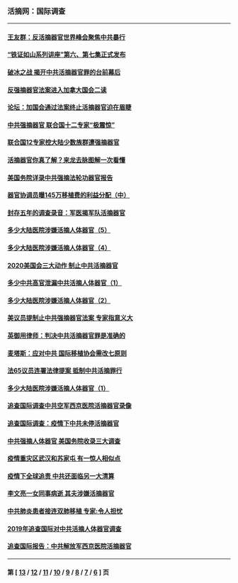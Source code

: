 ### 活摘网：国际调查
---
#### [王友群：反活摘器官世界峰会聚焦中共暴行](../../pages/nf5947/n13250738.md?11020430) 
#### [“铁证如山系列讲座”第六、第七集正式发布](../../pages/nf5947/n13106287.md?11020430) 
#### [破冰之战 揭开中共活摘器官罪的台前幕后](../../pages/nf5947/n13082457.md?11020430) 
#### [反强摘器官法案进入加拿大国会二读](../../pages/nf5947/n13033450.md?11020430) 
#### [论坛：加国会通过法案终止活摘器官迫在眉睫](../../pages/nf5947/n13029839.md?11020430) 
#### [中共强摘器官 联合国十二专家“极震惊”](../../pages/nf5947/n13024313.md?11020430) 
#### [联合国12专家控大陆少数族群遭强摘器官](../../pages/nf5947/n13023877.md?11020430) 
#### [活摘器官你真了解？来龙去脉图解一次看懂](../../pages/nf5947/n13013820.md?11020430) 
#### [美国务院详录中共强摘法轮功器官报告](../../pages/nf5947/n12944519.md?11020430) 
#### [器官协调员曝145万移植费的利益分配（中）](../../pages/nf5947/n12894547.md?11020430) 
#### [封存五年的调查录音：军医揭军队活摘器官](../../pages/nf5947/n12798692.md?11020430) 
#### [多少大陆医院涉嫌活摘人体器官（5）](../../pages/nf5947/n12768383.md?11020430) 
#### [多少大陆医院涉嫌活摘人体器官（4）](../../pages/nf5947/n12664434.md?11020430) 
#### [2020美国会三大动作 制止中共活摘器官](../../pages/nf5947/n12682004.md?11020430) 
#### [多少中共高官泄漏中共活摘人体器官（1）](../../pages/nf5947/n12671234.md?11020430) 
#### [多少大陆医院涉嫌活摘人体器官（2）](../../pages/nf5947/n12655589.md?11020430) 
#### [美议员提制止中共强摘器官法案 专家指意义大](../../pages/nf5947/n12630561.md?11020430) 
#### [英御用律师：判决中共活摘器官罪是准确的](../../pages/nf5947/n12580740.md?11020430) 
#### [麦塔斯：应对中共 国际移植协会需改七原则](../../pages/nf5947/n12514711.md?11020430) 
#### [法65议员连署法律提案 抵制中共活摘罪行](../../pages/nf5947/n12437047.md?11020430) 
#### [多少大陆医院涉嫌活摘人体器官（1）](../../pages/nf5947/n12414284.md?11020430) 
#### [追查国际调查中共空军西京医院活摘器官录像](../../pages/nf5947/n12348837.md?11020430) 
#### [追查国际调查：疫情下中共未停活摘器官](../../pages/nf5947/n12273415.md?11020430) 
#### [中共强摘人体器官 美国务院收录三大调查](../../pages/nf5947/n12181488.md?11020430) 
#### [疫情重灾区武汉和苏家屯 有一惊人相似点](../../pages/nf5947/n12150824.md?11020430) 
#### [疫情下全球追责 中共还面临另一大清算](../../pages/nf5947/n12070397.md?11020430) 
#### [李文亮一女同事病逝 其夫涉嫌活摘器官](../../pages/nf5947/n11957882.md?11020430) 
#### [中共肺炎患者接连双肺移植 专家:令人担忧](../../pages/nf5947/n11945516.md?11020430) 
#### [2019年追查国际对中共活摘人体器官调查](../../pages/nf5947/n11917733.md?11020430) 
#### [追查国际报告：中共解放军西京医院活摘器官](../../pages/nf5947/n11838359.md?11020430) 

---
#### 第 [ [13](./13.md?11020430) / [12](./12.md?11020430) / [11](./11.md?11020430) / [10](./10.md?11020430) / [9](./9.md?11020430) / [8](./8.md?11020430) / [7](./7.md?11020430) / [6](./6.md?11020430) ] 页
